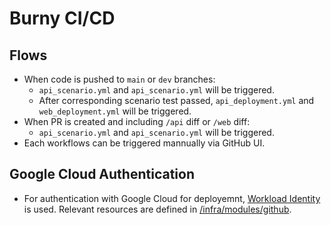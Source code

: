 # Burny CI/CD

## Flows

- When code is pushed to `main` or `dev` branches:
  - `api_scenario.yml` and `api_scenario.yml` will be triggered.
  - After corresponding scenario test passed, `api_deployment.yml` and `web_deployment.yml` will be triggered.
- When PR is created and including `/api` diff or `/web` diff:
  - `api_scenario.yml` and `api_scenario.yml` will be triggered.
- Each workflows can be triggered mannually via GitHub UI.

## Google Cloud Authentication

- For authentication with Google Cloud for deployemnt, [Workload Identity](https://cloud.google.com/blog/ja/products/devops-sre/infrastructure-as-code-with-terraform-and-identity-federation) is used. Relevant resources are defined in [/infra/modules/github](/infra/modules/github/).

